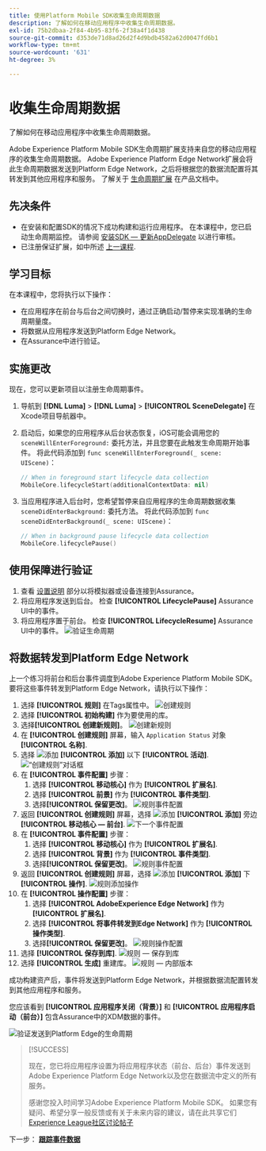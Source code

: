 ```yaml
---
title: 使用Platform Mobile SDK收集生命周期数据
description: 了解如何在移动应用程序中收集生命周期数据。
exl-id: 75b2dbaa-2f84-4b95-83f6-2f38a4f1d438
source-git-commit: d353de71d8ad26d2f4d9bdb4582a62d0047fd6b1
workflow-type: tm+mt
source-wordcount: '631'
ht-degree: 3%

---
```


# 收集生命周期数据

了解如何在移动应用程序中收集生命周期数据。

Adobe Experience Platform Mobile SDK生命周期扩展支持来自您的移动应用程序的收集生命周期数据。 Adobe Experience Platform Edge Network扩展会将此生命周期数据发送到Platform Edge Network，之后将根据您的数据流配置将其转发到其他应用程序和服务。 了解关于 [生命周期扩展](https://developer.adobe.com/client-sdks/documentation/lifecycle-for-edge-network/) 在产品文档中。


## 先决条件

* 在安装和配置SDK的情况下成功构建和运行应用程序。 在本课程中，您已启动生命周期监控。 请参阅 [安装SDK — 更新AppDelegate](install-sdks.md#update-appdelegate) 以进行审核。
* 已注册保证扩展，如中所述 [上一课程](install-sdks.md).

## 学习目标

在本课程中，您将执行以下操作：

<!--
* Add lifecycle field group to the schema.
* -->
* 在应用程序在前台与后台之间切换时，通过正确启动/暂停来实现准确的生命周期量度。
* 将数据从应用程序发送到Platform Edge Network。
* 在Assurance中进行验证。

<!--
## Add lifecycle field group to schema

The Consumer Experience Event field group you added in the [previous lesson](create-schema.md) already contains the lifecycle fields, so you can skip this step. If you don't use Consumer Experience Event field group in your own app, you can add the lifecycle fields by doing the following:

1. Navigate to the schema interface as described in the [previous lesson](create-schema.md).
1. Open the **Luma Mobile App Event Schema** schema and select **[!UICONTROL Add]** next to Field groups.
    ![select add](assets/lifecycle-add.png)
1. In the search bar, enter "lifecycle".
1. Select the checkbox next to **[!UICONTROL AEP Mobile Lifecycle Details]**.
1. Select **[!UICONTROL Add field groups]**.
    ![add field group](assets/lifecycle-lifecycle-field-group.png)
1. Select **[!UICONTROL Save]**.
    ![save](assets/lifecycle-lifecycle-save.png)
-->

## 实施更改

现在，您可以更新项目以注册生命周期事件。

1. 导航到 **[!DNL Luma]** > **[!DNL Luma]** > **[!UICONTROL SceneDelegate]** 在Xcode项目导航器中。

1. 启动后，如果您的应用程序从后台状态恢复，iOS可能会调用您的 `sceneWillEnterForeground:` 委托方法，并且您要在此触发生命周期开始事件。 将此代码添加到 `func sceneWillEnterForeground(_ scene: UIScene)`：

   ```swift
   // When in foreground start lifecycle data collection
   MobileCore.lifecycleStart(additionalContextData: nil)
   ```

1. 当应用程序进入后台时，您希望暂停来自应用程序的生命周期数据收集 `sceneDidEnterBackground:` 委托方法。 将此代码添加到  `func sceneDidEnterBackground(_ scene: UIScene)`：

   ```swift
   // When in background pause lifecycle data collection
   MobileCore.lifecyclePause()
   ```

## 使用保障进行验证

1. 查看 [设置说明](assurance.md#connecting-to-a-session) 部分以将模拟器或设备连接到Assurance。
1. 将应用程序发送到后台。 检查 **[!UICONTROL LifecyclePause]** Assurance UI中的事件。
1. 将应用程序置于前台。 检查 **[!UICONTROL LifecycleResume]** Assurance UI中的事件。
   ![验证生命周期](assets/lifecycle-lifecycle-assurance.png)


## 将数据转发到Platform Edge Network

上一个练习将前台和后台事件调度到Adobe Experience Platform Mobile SDK。 要将这些事件转发到Platform Edge Network，请执行以下操作：

1. 选择 **[!UICONTROL 规则]** 在Tags属性中。
   ![创建规则](assets/rule-create.png)
1. 选择 **[!UICONTROL 初始构建]** 作为要使用的库。
1. 选择&#x200B;**[!UICONTROL 创建新规则]**。
   ![创建新规则](assets/rules-create-new.png)
1. 在 **[!UICONTROL 创建规则]** 屏幕，输入 `Application Status` 对象 **[!UICONTROL 名称]**.
1. 选择 ![添加](https://spectrum.adobe.com/static/icons/workflow_18/Smock_AddCircle_18_N.svg) **[!UICONTROL 添加]** 以下 **[!UICONTROL 活动]**.
   ![“创建规则”对话框](assets/rule-create-name.png)
1. 在 **[!UICONTROL 事件配置]** 步骤：
   1. 选择 **[!UICONTROL 移动核心]** 作为 **[!UICONTROL 扩展名]**.
   1. 选择 **[!UICONTROL 前景]** 作为 **[!UICONTROL 事件类型]**.
   1. 选择&#x200B;**[!UICONTROL 保留更改]**。
      ![规则事件配置](assets/rule-event-configuration.png)
1. 返回 **[!UICONTROL 创建规则]** 屏幕，选择 ![添加](https://spectrum.adobe.com/static/icons/workflow_18/Smock_AddCircle_18_N.svg) **[!UICONTROL 添加]** 旁边 **[!UICONTROL 移动核心 — 前台]**.
   ![下一个事件配置](assets/rule-event-configuration-next.png)
1. 在 **[!UICONTROL 事件配置]** 步骤：
   1. 选择 **[!UICONTROL 移动核心]** 作为 **[!UICONTROL 扩展名]**.
   1. 选择 **[!UICONTROL 背景]** 作为 **[!UICONTROL 事件类型]**.
   1. 选择&#x200B;**[!UICONTROL 保留更改]**。
      ![规则事件配置](assets/rule-event-configuration-background.png)
1. 返回 **[!UICONTROL 创建规则]** 屏幕，选择 ![添加](https://spectrum.adobe.com/static/icons/workflow_18/Smock_AddCircle_18_N.svg) **[!UICONTROL 添加]** 下 **[!UICONTROL 操作]**.
   ![规则添加操作](assets/rule-action-button.png)
1. 在 **[!UICONTROL 操作配置]** 步骤：
   1. 选择 **[!UICONTROL AdobeExperience Edge Network]** 作为 **[!UICONTROL 扩展名]**.
   1. 选择 **[!UICONTROL 将事件转发到Edge Network]** 作为 **[!UICONTROL 操作类型]**.
   1. 选择&#x200B;**[!UICONTROL 保留更改]**。
      ![规则操作配置](assets/rule-action-configuration.png)
1. 选择 **[!UICONTROL 保存到库]**.
   ![规则 — 保存到库](assets/rule-save-to-library.png)
1. 选择 **[!UICONTROL 生成]** 重建库。
   ![规则 — 内部版本](assets/rule-build.png)

成功构建资产后，事件将发送到Platform Edge Network，并根据数据流配置转发到其他应用程序和服务。

您应该看到 **[!UICONTROL 应用程序关闭（背景）]** 和 **[!UICONTROL 应用程序启动（前台）]** 包含Assurance中的XDM数据的事件。

![验证发送到Platform Edge的生命周期](assets/lifecycle-edge-assurance.png)

>[!SUCCESS]
>
>现在，您已将应用程序设置为将应用程序状态（前台、后台）事件发送到Adobe Experience Platform Edge Network以及您在数据流中定义的所有服务。
>
> 感谢您投入时间学习Adobe Experience Platform Mobile SDK。 如果您有疑问、希望分享一般反馈或有关于未来内容的建议，请在此共享它们 [Experience League社区讨论帖子](https://experienceleaguecommunities.adobe.com/t5/adobe-experience-platform-data/tutorial-discussion-implement-adobe-experience-cloud-in-mobile/td-p/443796)

下一步： **[跟踪事件数据](events.md)**
